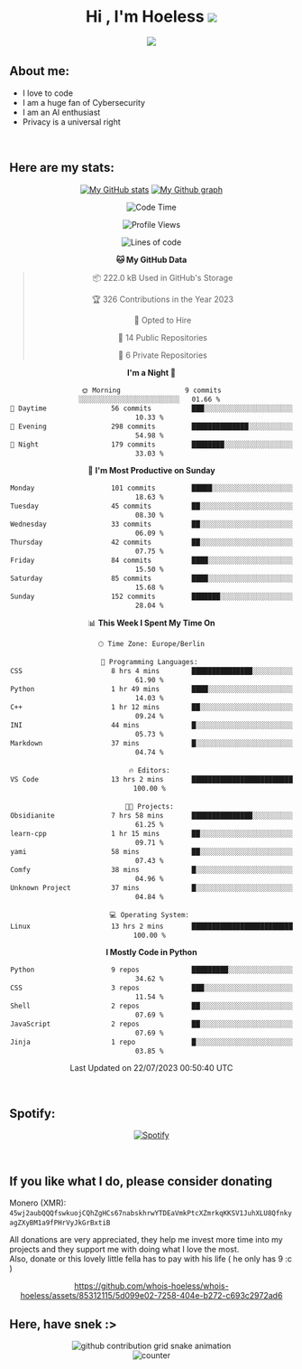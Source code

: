 <h1 align="center">Hi , I'm Hoeless <img src="https://media.giphy.com/media/hvRJCLFzcasrR4ia7z/giphy.gif" width="35"></h1>
<p align="center">
  <a href="https://github.com/whois-hoeless"><img src="https://readme-typing-svg.demolab.com?font=Roboto+Mono&weight=300&size=28&duration=4000&pause=100&color=C109F7&center=true&vCenter=true&width=580&height=127&lines=I'm+a+programmer;I'm+an+AI+enthusiast;I'm+a+big+fan+of+Neural+Networks;I'm+interested+in+Computer+Science;I+love+Cybersecurity;By+the+way+I+use+Arch+%F0%9F%92%80"></a>
</p>

## About me:

- I love to code
- I am a huge fan of Cybersecurity
- I am an AI enthusiast
- Privacy is a universal right

<br>

## Here are my stats:

<div align="center">
    
 [![My GitHub stats](https://github-readme-stats.vercel.app/api?username=whois-hoeless&count_private=true&show_icons=true&theme=radical)](https://github.com/whois-hoeless)
 [![My Github graph](http://github-profile-summary-cards.vercel.app/api/cards/profile-details?username=whois-hoeless&theme=radical)](https://github.com/whois-hoeless)

<!--START_SECTION:waka-->
![Code Time](http://img.shields.io/badge/Code%20Time-75%20hrs%205%20mins-blue)

![Profile Views](http://img.shields.io/badge/Profile%20Views-17-blue)

![Lines of code](https://img.shields.io/badge/From%20Hello%20World%20I%27ve%20Written-32.7%20thousand%20lines%20of%20code-blue)

**🐱 My GitHub Data** 

> 📦 222.0 kB Used in GitHub's Storage 
 > 
> 🏆 326 Contributions in the Year 2023
 > 
> 💼 Opted to Hire
 > 
> 📜 14 Public Repositories 
 > 
> 🔑 6 Private Repositories 
 > 
**I'm a Night 🦉** 

```text
🌞 Morning                9 commits           ░░░░░░░░░░░░░░░░░░░░░░░░░   01.66 % 
🌆 Daytime                56 commits          ███░░░░░░░░░░░░░░░░░░░░░░   10.33 % 
🌃 Evening                298 commits         ██████████████░░░░░░░░░░░   54.98 % 
🌙 Night                  179 commits         ████████░░░░░░░░░░░░░░░░░   33.03 % 
```
📅 **I'm Most Productive on Sunday** 

```text
Monday                   101 commits         █████░░░░░░░░░░░░░░░░░░░░   18.63 % 
Tuesday                  45 commits          ██░░░░░░░░░░░░░░░░░░░░░░░   08.30 % 
Wednesday                33 commits          ██░░░░░░░░░░░░░░░░░░░░░░░   06.09 % 
Thursday                 42 commits          ██░░░░░░░░░░░░░░░░░░░░░░░   07.75 % 
Friday                   84 commits          ████░░░░░░░░░░░░░░░░░░░░░   15.50 % 
Saturday                 85 commits          ████░░░░░░░░░░░░░░░░░░░░░   15.68 % 
Sunday                   152 commits         ███████░░░░░░░░░░░░░░░░░░   28.04 % 
```


📊 **This Week I Spent My Time On** 

```text
🕑︎ Time Zone: Europe/Berlin

💬 Programming Languages: 
CSS                      8 hrs 4 mins        ███████████████░░░░░░░░░░   61.90 % 
Python                   1 hr 49 mins        ████░░░░░░░░░░░░░░░░░░░░░   14.03 % 
C++                      1 hr 12 mins        ██░░░░░░░░░░░░░░░░░░░░░░░   09.24 % 
INI                      44 mins             █░░░░░░░░░░░░░░░░░░░░░░░░   05.73 % 
Markdown                 37 mins             █░░░░░░░░░░░░░░░░░░░░░░░░   04.74 % 

🔥 Editors: 
VS Code                  13 hrs 2 mins       █████████████████████████   100.00 % 

🐱‍💻 Projects: 
Obsidianite              7 hrs 58 mins       ███████████████░░░░░░░░░░   61.25 % 
learn-cpp                1 hr 15 mins        ██░░░░░░░░░░░░░░░░░░░░░░░   09.71 % 
yami                     58 mins             ██░░░░░░░░░░░░░░░░░░░░░░░   07.43 % 
Comfy                    38 mins             █░░░░░░░░░░░░░░░░░░░░░░░░   04.96 % 
Unknown Project          37 mins             █░░░░░░░░░░░░░░░░░░░░░░░░   04.84 % 

💻 Operating System: 
Linux                    13 hrs 2 mins       █████████████████████████   100.00 % 
```

**I Mostly Code in Python** 

```text
Python                   9 repos             █████████░░░░░░░░░░░░░░░░   34.62 % 
CSS                      3 repos             ███░░░░░░░░░░░░░░░░░░░░░░   11.54 % 
Shell                    2 repos             ██░░░░░░░░░░░░░░░░░░░░░░░   07.69 % 
JavaScript               2 repos             ██░░░░░░░░░░░░░░░░░░░░░░░   07.69 % 
Jinja                    1 repo              █░░░░░░░░░░░░░░░░░░░░░░░░   03.85 % 
```




 Last Updated on 22/07/2023 00:50:40 UTC
<!--END_SECTION:waka-->
</div>
<br>

## Spotify:

<div align="center">

[![Spotify](https://whois-hoeless.vercel.app/api/spotify?background_color=0d1117&border_color=090d13)](https://open.spotify.com/user/heanchenhorst)
</div>

<br>

## If you like what I do, please consider donating

Monero (XMR): ```45wj2aubQQQfswkuojCQhZgHCs67nabskhrwYTDEaVmkPtcXZmrkqKKSV1JuhXLU8QfnkyagZXyBM1a9fPHrVyJkGrBxtiB```

All donations are very appreciated, they help me invest more time into my projects and they support me with doing what I love the most.  
Also, donate or this lovely little fella has to pay with his life (  he only has 9 :c  )

<div align="center">


https://github.com/whois-hoeless/whois-hoeless/assets/85312115/5d099e02-7258-404e-b272-c693c2972ad6


</div>

## Here, have snek :>
<div align="center">
<picture>
  <source media="(prefers-color-scheme: dark)" srcset="https://raw.githubusercontent.com/whois-hoeless/whois-hoeless/output/github-contribution-grid-snake-dark.svg">
  <source media="(prefers-color-scheme: light)" srcset="https://raw.githubusercontent.com/whois-hoeless/whois-hoeless/output/github-contribution-grid-snake.svg">
  <img alt="github contribution grid snake animation" src="https://raw.githubusercontent.com/whois-hoeless/whois-hoeless/output/github-contribution-grid-snake.svg">
</div>

<div align="center">
  <img src="https://moe-counter.glitch.me/get/@hoeless_count?theme=rule34" alt="counter" />
</div>
